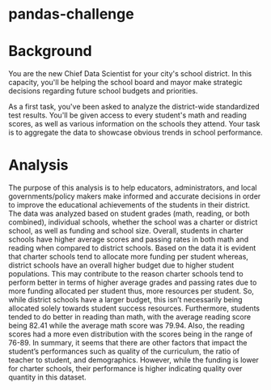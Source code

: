# pandas-challenge
# Background
You are the new Chief Data Scientist for your city's school district. In this capacity, you'll be helping the school board and mayor make strategic decisions regarding future school budgets and priorities.

As a first task, you've been asked to analyze the district-wide standardized test results. You'll be given access to every student's math and reading scores, as well as various information on the schools they attend. Your task is to aggregate the data to showcase obvious trends in school performance.

# Analysis
The purpose of this analysis is to help educators, administrators, and local governments/policy makers make informed and accurate decisions in order to improve the educational achievements of the students in their district. The data was analyzed based on student grades (math, reading, or both combined), individual schools, whether the school was a charter or district school, as well as funding and school size. Overall, students in charter schools have higher average scores and passing rates in both math and reading when compared to district schools. Based on the data it is evident that charter schools tend to allocate more funding per student whereas, district schools have an overall higher budget due to higher student populations. This may contribute to the reason charter schools tend to perform better in terms of higher average grades and passing rates due to more funding allocated per student thus, more resources per student. So, while district schools have a larger budget, this isn’t necessarily being allocated solely towards student success resources. Furthermore, students tended to do better in reading than math, with the average reading score being 82.41 while the average math score was 79.94. Also, the reading scores had a more even distribution with the scores being in the range of 76-89. In summary, it seems that there are other factors that impact the student’s performances such as quality of the curriculum, the ratio of teacher to student, and demographics. However, while the funding is lower for charter schools, their performance is higher indicating quality over quantity in this dataset.
